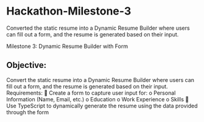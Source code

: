 # Hackathon-Milestone-3
Converted the static resume into a Dynamic Resume Builder where users can fill out a form, and the resume is generated based on their input. 

Milestone 3: Dynamic Resume Builder with Form 

Objective:
---------
Convert the static resume into a Dynamic Resume Builder where users can fill out a form, and the
resume is generated based on their input.
Requirements:
 Create a form to capture user input for:
o Personal Information (Name, Email, etc.)
o Education
o Work Experience
o Skills
 Use TypeScript to dynamically generate the resume using the data provided through the
form
